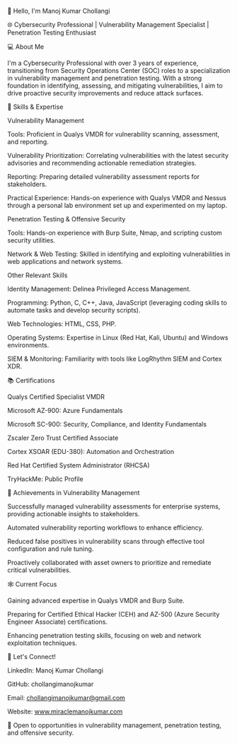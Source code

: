 👋 Hello, I'm Manoj Kumar Chollangi

🌐 Cybersecurity Professional | Vulnerability Management Specialist | Penetration Testing Enthusiast 

💻 About Me

I'm a Cybersecurity Professional with over 3 years of experience, transitioning from Security Operations Center (SOC) roles to a specialization in vulnerability management and penetration testing. With a strong foundation in identifying, assessing, and mitigating vulnerabilities, I aim to drive proactive security improvements and reduce attack surfaces.

🔧 Skills & Expertise

Vulnerability Management

Tools: Proficient in Qualys VMDR for vulnerability scanning, assessment, and reporting.

Vulnerability Prioritization: Correlating vulnerabilities with the latest security advisories and recommending actionable remediation strategies.

Reporting: Preparing detailed vulnerability assessment reports for stakeholders.

Practical Experience: Hands-on experience with Qualys VMDR and Nessus through a personal lab environment set up and experimented on my laptop.

Penetration Testing & Offensive Security

Tools: Hands-on experience with Burp Suite, Nmap, and scripting custom security utilities.

Network & Web Testing: Skilled in identifying and exploiting vulnerabilities in web applications and network systems.

Other Relevant Skills

Identity Management: Delinea Privileged Access Management.

Programming: Python, C, C++, Java, JavaScript (leveraging coding skills to automate tasks and develop security scripts).

Web Technologies: HTML, CSS, PHP.

Operating Systems: Expertise in Linux (Red Hat, Kali, Ubuntu) and Windows environments.

SIEM & Monitoring: Familiarity with tools like LogRhythm SIEM and Cortex XDR.

📚 Certifications

Qualys Certified Specialist VMDR

Microsoft AZ-900: Azure Fundamentals

Microsoft SC-900: Security, Compliance, and Identity Fundamentals

Zscaler Zero Trust Certified Associate

Cortex XSOAR (EDU-380): Automation and Orchestration

Red Hat Certified System Administrator (RHCSA)

TryHackMe: Public Profile

💪 Achievements in Vulnerability Management

Successfully managed vulnerability assessments for enterprise systems, providing actionable insights to stakeholders.

Automated vulnerability reporting workflows to enhance efficiency.

Reduced false positives in vulnerability scans through effective tool configuration and rule tuning.

Proactively collaborated with asset owners to prioritize and remediate critical vulnerabilities.

🕸️ Current Focus

Gaining advanced expertise in Qualys VMDR and Burp Suite.

Preparing for Certified Ethical Hacker (CEH) and AZ-500 (Azure Security Engineer Associate) certifications.

Enhancing penetration testing skills, focusing on web and network exploitation techniques.

📢 Let's Connect!

LinkedIn: Manoj Kumar Chollangi 

GitHub: chollangimanojkumar 

Email: chollangimanojkumar@gmail.com

Website: www.miraclemanojkumar.com

🚀 Open to opportunities in vulnerability management, penetration testing, and offensive security. 
